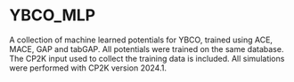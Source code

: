 # YBCO_MLP
A collection of machine learned potentials for YBCO, trained using ACE, MACE, GAP and tabGAP. All potentials were trained on the same database. The CP2K input used to collect the training data is included. All simulations were performed with CP2K version 2024.1.
